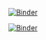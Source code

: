 [![Binder](https://mybinder.org/badge_logo.svg)](https://mybinder.org/v2/gh/max-mcgrath/marrShinyBinder/HEAD?filepath=shiny%2F)


[![Binder](https://mybinder.org/badge_logo.svg)](https://mybinder.org/v2/gh/max-mcgrath/marrShinyBinder/HEAD?urlpath=shiny/shiny/)


